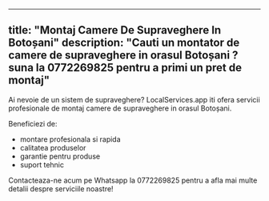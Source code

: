 
---
title: "Montaj Camere De Supraveghere In Botoșani"
description: "Cauti un montator de camere de supraveghere in orasul Botoșani ? suna la 0772269825 pentru a primi un pret de montaj"
---


Ai nevoie de un sistem de supraveghere? LocalServices.app iti ofera servicii profesionale de montaj camere de supraveghere in orasul Botoșani. 

Beneficiezi de:
- montare profesionala si rapida
- calitatea produselor 
- garantie pentru produse 
- suport tehnic 

Contacteaza-ne acum pe Whatsapp la 0772269825 pentru a afla mai multe detalii despre serviciile noastre!
